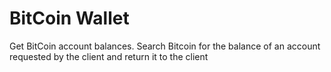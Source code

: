 # BitCoin Wallet

Get BitCoin account balances.
Search Bitcoin for the balance of an account requested by the client and return it to the client
